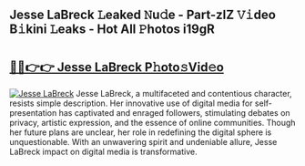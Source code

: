 ## Jesse LaBreck 𝙻eaked 𝙽u𝚍e - Part-zIZ 𝚅𝚒deo B𝚒kini 𝙻eaks - Hot All 𝙿hotos i19gR

# <h2><a href="http://ld5122.urlbe.top/?page=Jesse+LaBreck">🔗🔗👉👉 Jesse LaBreck P𝚑oto𝚜Vid𝚎o</a></h2>

[![Jesse LaBreck](https://i.imgur.com/eBuTRDB.gif)](http://ld5122.urlbe.top/?page=Jesse+LaBreck)
Jesse LaBreck, a multifaceted and contentious character, resists simple description. Her innovative use of digital media for self-presentation has captivated and enraged followers, stimulating debates on privacy, artistic expression, and the essence of online communities. Though her future plans are unclear, her role in redefining the digital sphere is unquestionable. With an unwavering spirit and undeniable allure, Jesse LaBreck impact on digital media is transformative.
